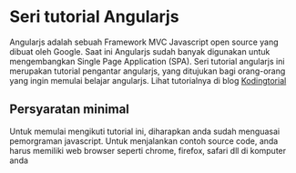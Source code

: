 # Seri tutorial Angularjs
Angularjs adalah sebuah Framework MVC Javascript open source yang dibuat oleh Google. Saat ini Angularjs sudah banyak digunakan untuk mengembangkan Single Page Application (SPA). 
Seri tutorial angularjs ini merupakan tutorial pengantar angularjs, yang ditujukan bagi orang-orang yang ingin memulai belajar angularjs.
Lihat tutorialnya di blog [Kodingtorial]

## Persyaratan minimal

Untuk memulai mengikuti tutorial ini, diharapkan anda sudah menguasai pemorgraman javascript.
Untuk menjalankan contoh source code, anda harus memiliki web browser seperti chrome, firefox, safari dll di komputer anda


[Kodingtorial]: <http://www.kodingtorial.com>